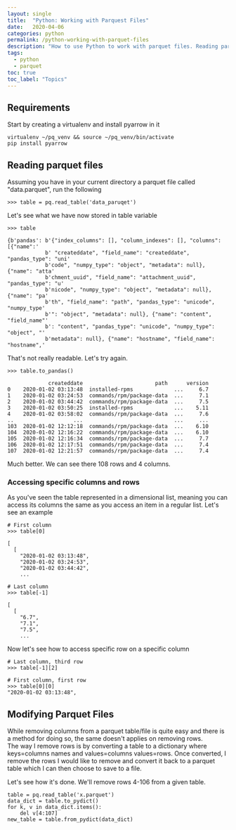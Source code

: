 ```yaml
---
layout: single
title:  "Python: Working with Parquest Files"
date:   2020-04-06
categories: python
permalink: /python-working-with-parquet-files
description: "How to use Python to work with parquet files. Reading parquest files. Remvoing rows from parquet data"
tags:
  - python
  - parquet
toc: true
toc_label: "Topics"
---
```


## Requirements

Start by creating a virtualenv and install pyarrow in it

```
virtualenv ~/pq_venv && source ~/pq_venv/bin/activate
pip install pyarrow
```
## Reading parquet files

Assuming you have in your current directory a parquet file called "data.parquet", run the following

```
>>> table = pq.read_table('data_paruqet')
```

Let's see what we have now stored in table variable

```
>>> table

{b'pandas': b'{"index_columns": [], "column_indexes": [], "columns": [{"name":'
            b' "createddate", "field_name": "createddate", "pandas_type": "uni'
            b'code", "numpy_type": "object", "metadata": null}, {"name": "atta'
            b'chment_uuid", "field_name": "attachment_uuid", "pandas_type": "u'
            b'nicode", "numpy_type": "object", "metadata": null}, {"name": "pa'
            b'th", "field_name": "path", "pandas_type": "unicode", "numpy_type'
            b'": "object", "metadata": null}, {"name": "content", "field_name"'
            b': "content", "pandas_type": "unicode", "numpy_type": "object", "'
            b'metadata": null}, {"name": "hostname", "field_name": "hostname",'
```

That's not really readable. Let's try again.

```
>>> table.to_pandas()

             createddate                       path      version
0    2020-01-02 03:13:48  installed-rpms             ...     6.7
1    2020-01-02 03:24:53  commands/rpm/package-data  ...     7.1
2    2020-01-02 03:44:42  commands/rpm/package-data  ...     7.5
3    2020-01-02 03:50:25  installed-rpms             ...    5.11
4    2020-01-02 03:58:02  commands/rpm/package-data  ...     7.6
..                   ...                             ...     ...
103  2020-01-02 12:12:18  commands/rpm/package-data  ...    6.10
104  2020-01-02 12:16:22  commands/rpm/package-data  ...    6.10
105  2020-01-02 12:16:34  commands/rpm/package-data  ...     7.7
106  2020-01-02 12:17:51  commands/rpm/package-data  ...     7.4
107  2020-01-02 12:21:57  commands/rpm/package-data  ...     7.4
```

Much better. We can see there 108 rows and 4 columns.


### Accessing specific columns and rows

As you've seen the table represented in a dimensional list, meaning you can access its columns the same as you access an item in a regular list. Let's see an example

```
# First column
>>> table[0]

[
  [
    "2020-01-02 03:13:48",
    "2020-01-02 03:24:53",
    "2020-01-02 03:44:42",
    ...

# Last column
>>> table[-1]

[
  [
    "6.7",
    "7.1",
    "7.5",
    ...
```

Now let's see how to access specific row on a specific column

```
# Last column, third row
>>> table[-1][2]

# First column, first row
>>> table[0][0]
"2020-01-02 03:13:48",
```

## Modifying Parquet Files

While removing columns from a parquet table/file is quite easy and there is a method for doing so, the same doesn't applies on removing rows.<br>
The way I remove rows is by converting a table to a dictionary where keys=columns names and values=columns values=rows. Once converted, I remove the rows I would like to remove and convert it back to a parquet table which I can then choose to save to a file.

Let's see how it's done. We'll remove rows 4-106 from a given table.

```
table = pq.read_table('x.parquet')
data_dict = table.to_pydict()
for k, v in data_dict.items():
    del v[4:107]
new_table = table.from_pydict(data_dict)
```
